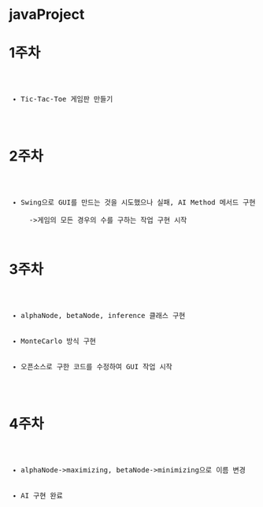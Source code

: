 # javaProject
# 1주차
<pre>
<ul>
  <li>Tic-Tac-Toe 게임판 만들기</li>
</ul>
</pre>

# 2주차
<pre>
<ul>
  <li>Swing으로 GUI를 만드는 것을 시도했으나 실패, AI Method 메서드 구현 시작</li>
  ->게임의 모든 경우의 수를 구하는 작업 구현 시작
</ul>
</pre>

# 3주차
<pre>
<ul>
  <li>alphaNode, betaNode, inference 클래스 구현</li>
  <li>MonteCarlo 방식 구현</li>
  <li>오픈소스로 구한 코드를 수정하여 GUI 작업 시작</li>
</ul>
</pre>

# 4주차
<pre>
<ul>
  <li>alphaNode->maximizing, betaNode->minimizing으로 이름 변경</li>
  <li>AI 구현 완료</li>
</ul>
</pre>
